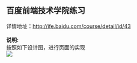 ## 百度前端技术学院练习
详情地址：http://ife.baidu.com/course/detail/id/43<br><br>
<strong>说明:</strong> <br>
按照如下设计图，进行页面的实现<br>
![](https://thumbnail0.baidupcs.com/thumbnail/04da261cc2d168d9103776e7aa084b87?fid=1090823204-250528-220648586655129&time=1531760400&rt=sh&sign=FDTAER-DCb740ccc5511e5e8fedcff06b081203-EKK9EaPB3sRHBvpmU8KbU85aEco%3D&expires=8h&chkv=0&chkbd=0&chkpc=&dp-logid=4570043265199465537&dp-callid=0&size=c710_u400&quality=100&vuk=-&ft=video)

